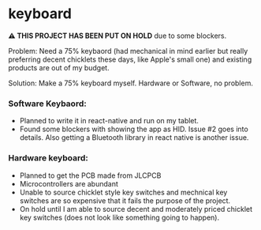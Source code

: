 # keyboard

**⚠ THIS PROJECT HAS BEEN PUT ON HOLD** due to some blockers.

Problem: Need a 75% keybaord (had mechanical in mind earlier but really preferring decent chicklets these days, like Apple's small one) and existing products are out of my budget.

Solution: Make a 75% keyboard myself. Hardware or Software, no problem.

### Software Keybaord:
- Planned to write it in react-native and run on my tablet.
- Found some blockers with showing the app as HID. Issue #2 goes into details. Also getting a Bluetooth library in react native is another issue.

### Hardware keyboard:
- Planned to get the PCB made from JLCPCB
- Microcontrollers are abundant
- Unable to source chicklet style key switches and mechnical key switches are so expensive that it fails the purpose of the project.
- On hold until I am able to source decent and moderately priced chicklet key switches (does not look like something going to happen).